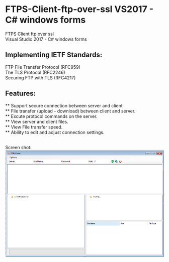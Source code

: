 # FTPS-Client-ftp-over-ssl VS2017 - C# windows forms
FTPS Client ftp over ssl<BR>Visual Studio 2017 - C# windows forms

## Implementing IETF Standards:
FTP File Transfer Protocol (RFC959)
<BR>The TLS Protocol (RFC2246)
<BR>Securing FTP with TLS (RFC4217)

## Features:
** Support secure connection between server and client
<BR>** File transfer (upload - download) between client and server.
<BR>** Excute protocol commands on the server.
<BR>** View server and client files.
<BR>** View File transfer speed.
<BR>** Ability to edit and adjust connection settings.

<BR>Screen shot:
<BR><img src=Capture.PNG/>
